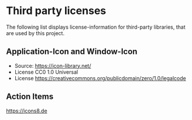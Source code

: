 # Third party licenses #
The following list displays license-information for third-party libraries, that are used by this project.

## Application-Icon and Window-Icon ##
* Source: https://icon-library.net/
* License CC0 1.0 Universal
* License https://creativecommons.org/publicdomain/zero/1.0/legalcode

## Action Items ##
https://icons8.de